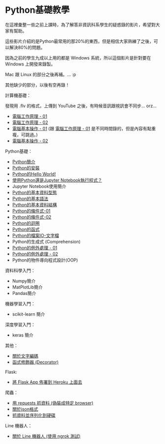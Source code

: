 # Python基礎教學

在這裡彙整一些之前上課時，為了解答非資訊科系學生的疑惑錄的影片，希望對大家有幫助。

這些影片介紹的是Python最常用的那20%的東西，但是相信大家熟練了之後，可以解決80%的問題。

因為之前的學生九成以上用的都是 Windows 系統，所以這個影片是針對要在 Windows 上開發來錄製。

Mac 跟 Linux 的部分之後再補。... :p

其他缺少的部分，以後有空再錄！

計算機基礎：

發現用 \.flv 的格式，上傳到 YouTube 之後，有時候音訊跟視訊會不同步... orz...

* [電腦工作原理 - 01](https://youtu.be/26EaLKPiskc)
* [電腦工作原理 - 02](https://youtu.be/hwZt5688CIs)
* [電腦基本操作 - 01](https://goo.gl/AVFtnz) (跟 [電腦工作原理 - 01](https://youtu.be/26EaLKPiskc) 是不同時間錄的，但是內容有點重複，可跳過。)
* [電腦基本操作 - 02](https://goo.gl/JAjGA2)

Python基礎：

* [Python簡介](https://yt1.pics.ee/9R3FH)
* [Python的安裝](https://goo.gl/zczm4x)
* [Python的Hello World!](https://youtu.be/yrjft34e52o)
* [使用Python還是Jupyter Notebook執行程式？](https://youtu.be/a_SmoqPUZ0s)
* Jupyter Notebook使用簡介
* [Python的基本資料型態](https://youtu.be/GB8G6OGeBzA)
* [Python的基本語法](https://goo.gl/fNQXep)
* [Python的基本資料結構](https://goo.gl/4VYVA6)
* [Python的條件式-01](https://goo.gl/WrVkmf)
* [Python的條件式-02](https://goo.gl/JM9MoN)
* [Python的迴圈](https://youtu.be/T5rKWH7_s2A)
* [Python的函式](https://goo.gl/FW2MmW)
* [Python的檔案IO-文字檔](https://goo.gl/bsxUqd)
* Python的生成式 (Comprehension)
* [Python的例外處理 - 01](https://goo.gl/yLk6gr)
* [Python的例外處理 - 02](https://goo.gl/9RkQhS)
* Python的物件導向程式設計(OOP)

資料科學入門：

* Numpy簡介
* MatPlotLib簡介
* Pandas簡介

機器學習入門：

* scikit-learn 簡介

深度學習入門：

* keras 簡介

其他：

* [關於文字編碼](https://goo.gl/cKRJ8j)
* [函式修飾器 (Decorator)](https://youtu.be/4bHWazsPIvg)

Flask:

* [將 Flask App 佈署到 Heroku 上面去](https://goo.gl/skVcLN)

爬蟲：

* [用 requests 抓資料 (偽裝成特定 browser)](https://goo.gl/wLdEVj)
* [關於json格式](https://goo.gl/cCaaez)
* [抓資料並序列化到硬碟](https://goo.gl/ecTUnY)

Line 機器人：

* [關於 Line 機器人 (使用 ngrok 測試)](https://goo.gl/n4ETTw)
